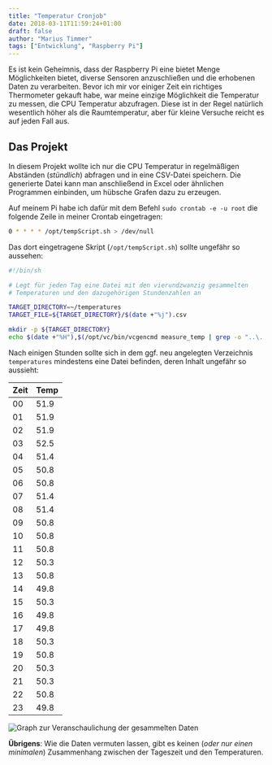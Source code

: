 ```yaml
---
title: "Temperatur Cronjob"
date: 2018-03-11T11:59:24+01:00
draft: false
author: "Marius Timmer"
tags: ["Entwicklung", "Raspberry Pi"]
---
```


Es ist kein Geheimnis, dass der Raspberry Pi eine bietet Menge Möglichkeiten bietet, diverse Sensoren anzuschließen und die erhobenen Daten zu verarbeiten. Bevor ich mir vor einiger Zeit ein richtiges Thermometer gekauft habe, war meine einzige Möglichkeit die Temperatur zu messen, die CPU Temperatur abzufragen. Diese ist in der Regel natürlich wesentlich höher als die Raumtemperatur, aber für kleine Versuche reicht es auf jeden Fall aus.

## Das Projekt
In diesem Projekt wollte ich nur die CPU Temperatur in regelmäßigen Abständen (_stündlich_) abfragen und in eine CSV-Datei speichern. Die generierte Datei kann man anschließend in Excel oder ähnlichen Programmen einbinden, um hübsche Grafen dazu zu erzeugen.

Auf meinem Pi habe ich dafür mit dem Befehl `sudo crontab -e -u root` die folgende Zeile in meiner Crontab eingetragen:

```sh
0 * * * * /opt/tempScript.sh > /dev/null
```

Das dort eingetragene Skript (`/opt/tempScript.sh`) sollte ungefähr so aussehen:

```sh
#!/bin/sh

# Legt für jeden Tag eine Datei mit den vierundzwanzig gesammelten
# Temperaturen und den dazugehörigen Stundenzahlen an

TARGET_DIRECTORY=~/temperatures
TARGET_FILE=${TARGET_DIRECTORY}/$(date +"%j").csv

mkdir -p ${TARGET_DIRECTORY}
echo $(date +"%H"),$(/opt/vc/bin/vcgencmd measure_temp | grep -o "..\..") >> ${TARGET_FILE}
```

Nach einigen Stunden sollte sich in dem ggf. neu angelegten Verzeichnis `temperatures` mindestens eine Datei befinden, deren Inhalt ungefähr so aussieht:

|Zeit| Temp |
|----|------|
| 00 | 51.9 |
| 01 | 51.9 |
| 02 | 51.9 |
| 03 | 52.5 |
| 04 | 51.4 |
| 05 | 50.8 |
| 06 | 50.8 |
| 07 | 51.4 |
| 08 | 51.4 |
| 09 | 50.8 |
| 10 | 50.8 |
| 11 | 50.8 |
| 12 | 50.3 |
| 13 | 50.8 |
| 14 | 49.8 |
| 15 | 50.3 |
| 16 | 49.8 |
| 17 | 49.8 |
| 18 | 50.3 |
| 19 | 50.8 |
| 20 | 50.3 |
| 21 | 50.3 |
| 22 | 50.8 |
| 23 | 49.8 |

![Graph zur Veranschaulichung der gesammelten Daten](/img/temperatures.svg)

**Übrigens**: Wie die Daten vermuten lassen, gibt es keinen (_oder nur einen minimalen_) Zusammenhang zwischen der Tageszeit und den Temperaturen.
